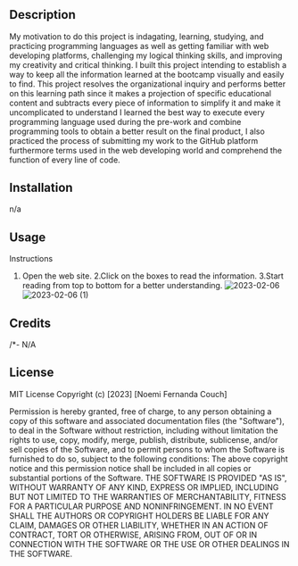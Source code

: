 # <Usage of Programming languages>

## Description

My motivation to do this project is indagating, learning, studying,  and practicing programming languages as well as getting familiar with web developing platforms, challenging my logical thinking skills, and improving my creativity and critical thinking.
I built this project intending to establish a way to keep all the information learned at the bootcamp visually and easily to find.
This project resolves the organizational inquiry and performs better on this learning path since it makes a projection of specific educational content and subtracts every piece of information to simplify it and make it uncomplicated to understand 
I learned the best way to execute every programming language used during the pre-work and combine programming tools to obtain a better result on the final product, I also practiced the process of submitting my work to the GitHub platform furthermore terms used in the web developing world and comprehend the function of every line of code.

## Installation

n/a

## Usage

Instructions 
1. Open the web site.
2.Click on the boxes to read the information.
3.Start reading from top to bottom for a better understanding.
![2023-02-06](https://user-images.githubusercontent.com/116734415/217975503-43b322d8-b14b-438a-b8c7-b157f84f1d03.png)
![2023-02-06 (1)](https://user-images.githubusercontent.com/116734415/217975518-ff145a90-94f1-4bfa-9e4b-be575ab89033.png)

## Credits
/*-
N/A

## License
MIT License
Copyright (c) [2023] [Noemi Fernanda Couch]

Permission is hereby granted, free of charge, to any person obtaining a copy
of this software and associated documentation files (the "Software"), to deal
in the Software without restriction, including without limitation the rights
to use, copy, modify, merge, publish, distribute, sublicense, and/or sell
copies of the Software, and to permit persons to whom the Software is
furnished to do so, subject to the following conditions:
The above copyright notice and this permission notice shall be included in all
copies or substantial portions of the Software.
THE SOFTWARE IS PROVIDED "AS IS", WITHOUT WARRANTY OF ANY KIND, EXPRESS OR
IMPLIED, INCLUDING BUT NOT LIMITED TO THE WARRANTIES OF MERCHANTABILITY,
FITNESS FOR A PARTICULAR PURPOSE AND NONINFRINGEMENT. IN NO EVENT SHALL THE
AUTHORS OR COPYRIGHT HOLDERS BE LIABLE FOR ANY CLAIM, DAMAGES OR OTHER
LIABILITY, WHETHER IN AN ACTION OF CONTRACT, TORT OR OTHERWISE, ARISING FROM,
OUT OF OR IN CONNECTION WITH THE SOFTWARE OR THE USE OR OTHER DEALINGS IN THE
SOFTWARE.
